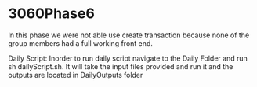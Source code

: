 # 3060Phase6

In this phase we were not able use create transaction because none of the group members had a full working front end.

Daily Script: 
 Inorder to run daily script navigate to the Daily Folder and run sh dailyScript.sh. It will take the input files provided and run it and the outputs are located in DailyOutputs folder
